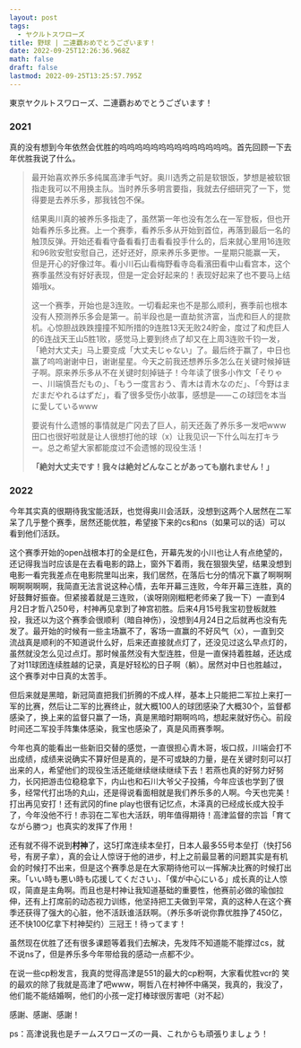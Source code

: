 ```yaml
---
layout: post
tags:
  - ヤクルトスワローズ
title: 野球 | 二連覇おめでとうございます！
date: 2022-09-25T12:26:36.968Z
math: false
draft: false
lastmod: 2022-09-25T13:25:57.795Z
---
```

東京ヤクルトスワローズ、二連覇おめでとうございます！

### 2021

真的没有想到今年依然会优胜的呜呜呜呜呜呜呜呜呜呜呜呜呜呜。首先回顾一下去年优胜我说了什么。

> 最开始喜欢养乐多纯属高津手气好。奥川选秀之前是软银饭，梦想是被软银指走我可以不用换主队。当时养乐多明言要指，我就去仔细研究了一下，觉得要是去养乐多，那我钱包不保。
> 
> 结果奥川真的被养乐多指走了，虽然第一年也没有怎么在一军登板，但也开始看养乐多比赛。上一个赛季，看养乐多从开始到首位，再落到最后一名的触顶反弹。开始还看看守备看看打击看看投手什么的，后来就心里用16连败和96败安慰安慰自己，还好还好，原来养乐多更惨。一星期只能赢一天，但是开心的好像过年。看小川石山看梅野看寺岛看濱田看中山看宫本，这个赛季虽然没有好好表现，但是一定会好起来的！表现好起来了也不要马上结婚哦x。
> 
> 这一个赛季，开始也是3连败。一切看起来也不是那么顺利，赛季前也根本没有人预测养乐多会是第一。前半段也是一直劫贫济富，当虎和巨人的提款机。心惊胆战跌跌撞撞不知所措的9连胜13天无败24貯金，度过了和虎巨人的6连战天王山5胜1败，感觉马上要到终点了却又在上周3连败千钧一发，「絶対大丈夫」马上要变成「大丈夫じゃない」了。最后终于赢了，中日也赢了呜呜谢谢中日，谢谢星星。今天之前我还想养乐多怎么在关键时候掉链子啊。原来养乐多从不在关键时刻掉链子！今年读了很多小作文「そりゃー、川端慎吾だもの」、「もう一度言おう、青木は青木なのだ」、「今野はまだまだやれるはずだ」，看了很多受伤小故事，感想是——この球団を本当に愛しているwww
> 
> 要说有什么遗憾的事情就是广冈去了巨人，前天还轰了养乐多一发吧www田口也很好啦就是让人很想打他的球（x）让我见识一下什么叫左打キラー。总之希望大家都能度过不会遗憾的现役生活！
> 
> **「絶対大丈夫です！我々は絶対どんなことがあっても崩れません！」**

### 2022

今年其实真的很期待我宝能活跃，也觉得奥川会活跃，没想到这两个人居然在二军呆了几乎整个赛季，居然还能优胜，希望接下来的cs和ns（如果可以的话）可以看到他们活跃。

这个赛季开始的open战根本打的全是红色，开幕先发的小川也让人有点绝望的，还记得我当时应该是在去看电影的路上，窗外下着雨，我在狠狠失望，结果没想到电影一看完我差点在电影院里叫出来，我们居然，在落后七分的情况下赢了啊啊啊啊啊啊啊啊，我简直无法言说这种心情，去年开幕三连败，今年开幕三连胜，真的好鼓舞好振奋。但紧接着就是三连败，（诶呀刚刚糍粑老师亲了我一下）一直到4月2日才哲八250号，村神再见拿到了神宫初胜。后来4月15号我宝初登板就胜投，我还以为这个赛季会很顺利（暗自神伤），没想到4月24日之后就再也没有先发了。最开始的时候有一些主场赢不了，客场一直赢的不好风气（x），一直到交流战真是顺利的不知道说什么好，后来还直接就点灯了，还没见过这么早点灯的，虽然就没怎么见过点灯。那时候虽然没有大型连胜，但是一直保持着胜越，还达成了对11球团连续胜越的记录，真是好轻松的日子啊（躺）。居然对中日也胜越过，这个赛季对中日真的太苦手。

但后来就是黑暗，新冠简直把我们折腾的不成人样，基本上只能把二军拉上来打一军的比赛，然后让二军的比赛终止，就大概100人的球团感染了大概30个，监督都感染了，换上来的监督只赢了一场，真是黑暗时期啊呜呜，想起来就好伤心。前段时间还二军投手阵集体感染，我宝也感染了，真是风雨赛季啊。

今年也真的能看出一些新旧交替的感觉，一直很担心青木哥，坂口叔，川端会打不出成绩，成绩来说确实不算好但是真的，是不可或缺的力量，是在关键时刻可以打出来的人，希望他们的现役生活还能继续继续继续下去！若燕也真的好努力好努力，长冈把游击位稳稳拿下，内山也和石川大爷父子投捕，今年应该也学到了很多，经常代打出场的丸山，还是得说看面相就是我们养乐多的人啊。今天也完美！打出再见安打！还有武冈的fine play也很有记忆点，木泽真的已经成长成大投手了，今年没他不行！赤羽在二军也大活跃，明年值得期待！高津监督的宗旨「育てながら勝つ」也真实的发挥了作用！

还有就不得不说到**村神**了，这5打席连续本垒打，日本人最多55号本垒打（快打56号，有房子拿），真的会让人惊讶于他的进步，村上之前最显著的问题其实是有机会的时候打不出来，但是这个赛季总是在大家期待他可以一挥解决比赛的时候打出来。「いい時も悪い時も応援してください」、「僕が中心にいる」成长真的让人惊叹，简直是主角啊。而且也是村神让我知道基础的重要性，他赛前必做的瑜伽拉伸，还有上打席前的动态视力训练，他坚持把工夫做到平常，真的这种人在这个赛季还获得了强大的心脏，他不活跃谁活跃啊。（养乐多听说你靠优胜挣了450亿，还不快100亿拿下村神契约）三冠王！待ってます！

虽然现在优胜了还有很多课题等着我们去解决，先发阵不知道能不能撑过cs，就不说ns了，但是养乐多今年带给我的感动一点都不少。

在说一些cp粉发言，我真的觉得高津是551的最大的cp粉啊，大家看优胜vcr的 笑的最欢的除了我就是高津了吧www，啊哲八在村神怀中痛哭，我真的，我没了，他们能不能结婚啊，他们的小孩一定打棒球很厉害吧（对不起）

感謝、感謝、感謝！

ps：高津说我也是チームスワローズの一員、これからも頑張りましょう！






